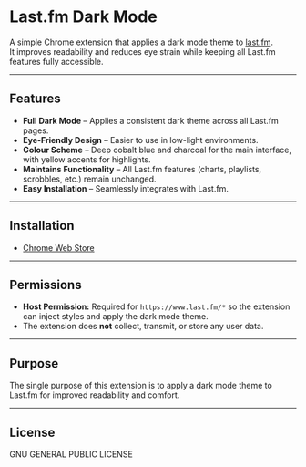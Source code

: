 # Last.fm Dark Mode

A simple Chrome extension that applies a dark mode theme to [last.fm](https://www.last.fm).  
It improves readability and reduces eye strain while keeping all Last.fm features fully accessible.  

---

## Features
- **Full Dark Mode** – Applies a consistent dark theme across all Last.fm pages.  
- **Eye-Friendly Design** – Easier to use in low-light environments.  
- **Colour Scheme** – Deep cobalt blue and charcoal for the main interface, with yellow accents for highlights.  
- **Maintains Functionality** – All Last.fm features (charts, playlists, scrobbles, etc.) remain unchanged.  
- **Easy Installation** – Seamlessly integrates with Last.fm.  

---

## Installation
- [Chrome Web Store](https://chromewebstore.google.com/detail/lastfm-dark-mode/mndngdcdliighjpomikpipjpplmnhmlc)

---

## Permissions
- **Host Permission:** Required for `https://www.last.fm/*` so the extension can inject styles and apply the dark mode theme.  
- The extension does **not** collect, transmit, or store any user data.  

---

## Purpose
The single purpose of this extension is to apply a dark mode theme to Last.fm for improved readability and comfort.  

---

## License
GNU GENERAL PUBLIC LICENSE
